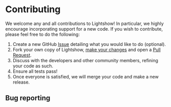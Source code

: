 # Contributing

We welcome any and all contributions to Lightshow! In particular, we highly encourage incorporating support for a new code.
If you wish to contribute, please feel free to do the following:

1. Create a new GitHub [Issue](https://github.com/AI-multimodal/Lightshow/issues) detailing what you would like to do (optional).
2. Fork your own copy of Lightshow, [make your changes](https://github.com/firstcontributions/first-contributions) and open a [Pull Request](https://github.com/AI-multimodal/Lightshow/pulls).
3. Discuss with the developers and other community members, refining your code as such.
4. Ensure all tests pass!
5. Once everyone is satisfied, we will merge your code and make a new release.

## Bug reporting
